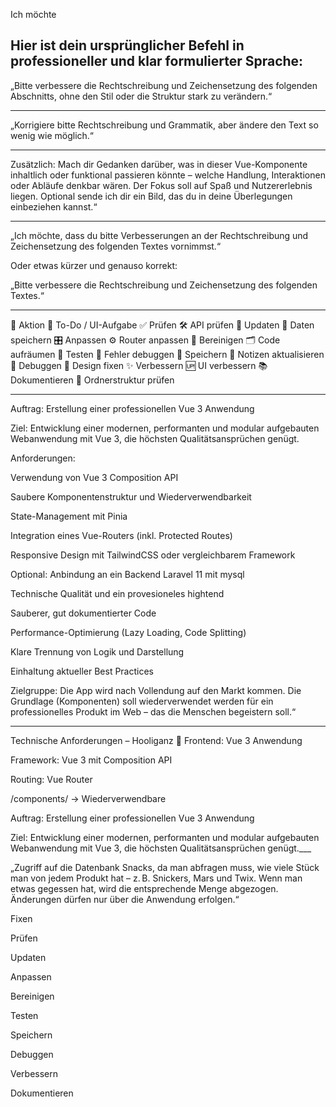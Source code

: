 Ich möchte



Hier ist dein ursprünglicher Befehl in professioneller und klar formulierter Sprache:
-----------------------------------------------
„Bitte verbessere die Rechtschreibung und Zeichensetzung des folgenden Abschnitts, ohne den Stil oder die Struktur stark zu verändern.“


----------------------------
„Korrigiere bitte Rechtschreibung und Grammatik, aber ändere den Text so wenig wie möglich.“


--------------------------------
Zusätzlich: Mach dir Gedanken darüber, was in dieser Vue-Komponente inhaltlich oder funktional passieren könnte – welche Handlung, Interaktionen oder Abläufe denkbar wären. Der Fokus soll auf Spaß und Nutzererlebnis liegen. Optional sende ich dir ein Bild, das du in deine Überlegungen einbeziehen kannst.“

_____

„Ich möchte, dass du bitte Verbesserungen an der Rechtschreibung und Zeichensetzung des folgenden Textes vornimmst.“

Oder etwas kürzer und genauso korrekt:

„Bitte verbessere die Rechtschreibung und Zeichensetzung des folgenden Textes.“

--------------
🔧 Aktion	    🎯 To-Do / UI-Aufgabe
✅ Prüfen	   🛠️ API prüfen
🔁 Updaten	   🔄 Daten speichern
🎛 Anpassen	   ⚙️ Router anpassen
🧽 Bereinigen	🗂️ Code aufräumen
🧪 Testen	   🚧 Fehler debuggen
💾 Speichern	📝 Notizen aktualisieren
🐞 Debuggen	    🎨 Design fixen
✨ Verbessern	🆙 UI verbessern
📚 Dokumentieren	🧹 Ordnerstruktur prüfen



________


Auftrag: Erstellung einer professionellen Vue 3 Anwendung

Ziel:
Entwicklung einer modernen, performanten und modular aufgebauten Webanwendung mit Vue 3, die höchsten Qualitätsansprüchen genügt.

Anforderungen:

Verwendung von Vue 3 Composition API

Saubere Komponentenstruktur und Wiederverwendbarkeit

State-Management mit Pinia

Integration eines Vue-Routers (inkl. Protected Routes)

Responsive Design mit TailwindCSS oder vergleichbarem Framework

Optional: Anbindung an ein Backend Laravel 11 mit mysql

Technische Qualität und ein provesioneles hightend 

Sauberer, gut dokumentierter Code

Performance-Optimierung (Lazy Loading, Code Splitting)

Klare Trennung von Logik und Darstellung

Einhaltung aktueller Best Practices

Zielgruppe:
Die App wird nach Vollendung auf den Markt kommen. Die Grundlage (Komponenten) soll wiederverwendet werden für ein professionelles Produkt im Web – das die Menschen begeistern soll.“

_________

Technische Anforderungen – Hooliganz
🔹 Frontend: Vue 3 Anwendung

Framework: Vue 3 mit Composition API

Routing: Vue Router 

/components/ → Wiederverwendbare 

Auftrag: Erstellung einer professionellen Vue 3 Anwendung

Ziel:
Entwicklung einer modernen, performanten und modular aufgebauten Webanwendung mit Vue 3, die höchsten Qualitätsansprüchen genügt.___

„Zugriff auf die Datenbank Snacks, da man abfragen muss, wie viele Stück man von jedem Produkt hat – z. B. Snickers, Mars und Twix. Wenn man etwas gegessen hat, wird die entsprechende Menge abgezogen. Änderungen dürfen nur über die Anwendung erfolgen.“       


Fixen

Prüfen

Updaten

Anpassen

Bereinigen

Testen

Speichern

Debuggen

Verbessern

Dokumentieren